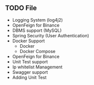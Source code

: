 ## TODO File
- Logging System (log4j2)
- OpenFeign for Binance
- DBMS support (MySQL)
- Spring Security (User Authentication)
- Docker Support
    - Docker
    - Docker Compose
- OpenFeign for Binance
- Unit Test support
- Ip whitelist Management
- Swagger support
- Adding Unit Test